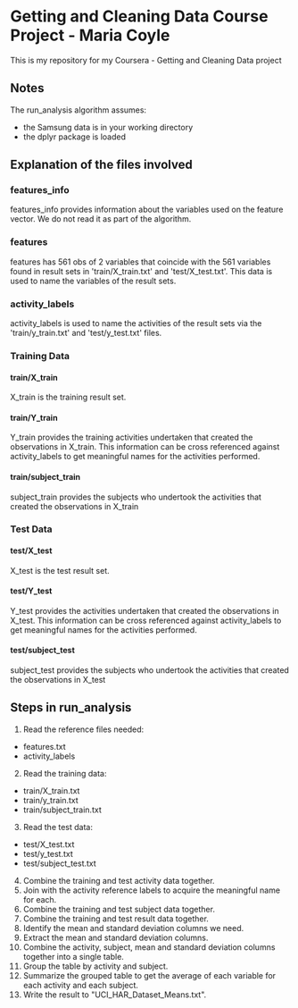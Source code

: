 # Getting and Cleaning Data Course Project - Maria Coyle
This is my repository for my Coursera - Getting and Cleaning Data project

## Notes
The run_analysis algorithm assumes:
- the Samsung data is in your working directory
- the dplyr package is loaded

## Explanation of the files involved 
### features_info     
features_info provides information about the variables used on the feature vector. We do not read it as part of the algorithm.
### features
features has 561 obs of 2 variables that coincide with the 561 variables found in result sets in 'train/X_train.txt' and 'test/X_test.txt'. This data is used to name the variables of the result sets.
### activity_labels
activity_labels is used to name the activities of the result sets via the 'train/y_train.txt' and 'test/y_test.txt' files.

### Training Data
#### train/X_train
X_train is the training result set.
#### train/Y_train
Y_train provides the training activities undertaken that created the observations in X_train. This information can be cross referenced against activity_labels to get meaningful names for the activities performed. 
#### train/subject_train
subject_train provides the subjects who undertook the activities that created the observations in X_train

### Test Data
#### test/X_test
X_test is the test result set.
#### test/Y_test
Y_test provides the activities undertaken that created the observations in X_test. This information can be cross referenced against activity_labels to get meaningful names for the activities performed. 
#### test/subject_test
subject_test provides the subjects who undertook the activities that created the observations in X_test

## Steps in run_analysis 
1. Read the reference files needed:
- features.txt
- activity_labels
2. Read the training data:
- train/X_train.txt
- train/y_train.txt
- train/subject_train.txt
3. Read the test data:
- test/X_test.txt
- test/y_test.txt
- test/subject_test.txt
4. Combine the training and test activity data together.
5. Join with the activity reference labels to acquire the meaningful name for each.
6. Combine the training and test subject data together.
7. Combine the training and test result data together.
8. Identify the mean and standard deviation columns we need.
9. Extract the mean and standard deviation columns.
10. Combine the activity, subject, mean and standard deviation columns together into a single table.
11. Group the table by activity and subject.
12. Summarize the grouped table to get the average of each variable for each activity and each subject.
13. Write the result to "UCI_HAR_Dataset_Means.txt".
